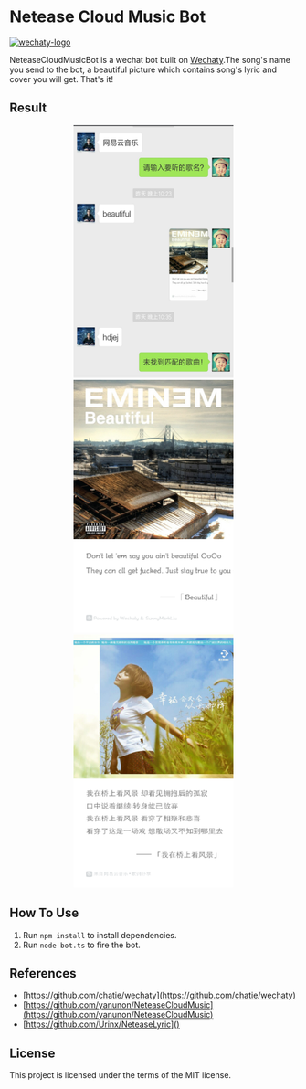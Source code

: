 # Netease Cloud Music Bot

[![wechaty-logo](https://raw.githubusercontent.com/chatie/wechaty/master/image/wechaty-logo-en.png)](https://github.com/chatie/wechaty)

NeteaseCloudMusicBot is a wechat bot built on [Wechaty](https://github.com/chatie/wechaty).The song's name you send to the bot, a beautiful picture which contains song's lyric and cover you will get. That's it!

## Result

<div align=center>
<img src="images/1289016222.jpg" width="280" height="443"/> <img src="images/1613396675.jpg" width="280" height="443"/> <img src="images/28695603.png" width="280" height="443"/>
</div>

## How To Use

1. Run `npm install` to install dependencies.
2. Run `node bot.ts` to fire the bot.

## References

- [https://github.com/chatie/wechaty](https://github.com/chatie/wechaty)
- [https://github.com/yanunon/NeteaseCloudMusic](https://github.com/yanunon/NeteaseCloudMusic)
- [https://github.com/Urinx/NeteaseLyric]()

## License

This project is licensed under the terms of the MIT license.
